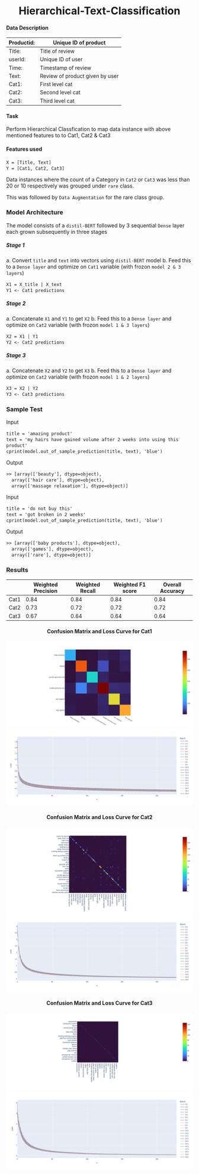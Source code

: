 <h1 align="center">Hierarchical-Text-Classification</h1>


#### Data Description
| Productid:  | Unique ID of product            |   
|-------------|---------------------------------|
| Title:      | Title of review                 |
| userId:     | Unique ID of user               |
| Time:       | Timestamp of review             |
| Text:       | Review of product given by user |
| Cat1:       | First level cat                 |
| Cat2:       | Second level cat                |
| Cat3:       | Third level cat                 |   
#### Task
Perform Hierarchical Classfication to map data instance with above mentioned features to to Cat1, Cat2 & Cat3

#### Features used 
```
X = [Title, Text]
Y = [Cat1, Cat2, Cat3]
```
Data instances where the count of a Category in ```Cat2``` or ```Cat3``` was less than 20 or 10 respectively was grouped under ```rare``` class.

This was followed by ```Data Augmentation``` for the rare class group.

### Model Architecture
The model consists of a ```distil-BERT``` followed by 3 sequential ```Dense``` layer each grown subsequently in three stages

##### Stage 1 
a. Convert ```title``` and ```text``` into vectors using ```distil-BERT``` model
b. Feed this to a ```Dense layer``` and optimize on ```Cat1``` variable (with frozon ```model 2 & 3 layers```)

```
X1 = X_title | X_text
Y1 <- Cat1 predictions
```

##### Stage 2 
a. Concatenate ```X1``` and ```Y1```  to get ```X2```
b. Feed this to a ```Dense layer``` and optimize on ```Cat2``` variable (with frozon ```model 1 & 3 layers```)

```
X2 = X1 | Y1
Y2 <- Cat2 predictions
```

##### Stage 3 
a. Concatenate ```X2``` and ```Y2```  to get ```X3```
b. Feed this to a ```Dense layer``` and optimize on ```Cat2``` variable (with frozon ```model 1 & 2 layers```)

```
X3 = X2 | Y2
Y3 <- Cat3 predictions
```
### Sample Test

Input

```
title = 'amazing product'
text = 'my hairs have gained volume after 2 weeks into using this product'
cprint(model.out_of_sample_prediction(title, text), 'blue')
```

Output
```
>> [array(['beauty'], dtype=object), 
  array(['hair care'], dtype=object), 
  array(['massage relaxation'], dtype=object)]
```

Input

```
title = 'do not buy this'
text = 'got broken in 2 weeks'
cprint(model.out_of_sample_prediction(title, text), 'blue')
```

Output 

```
>> [array(['baby products'], dtype=object), 
  array(['games'], dtype=object), 
  array(['rare'], dtype=object)]
```

### Results
|      | Weighted Precision | Weighted Recall | Weighted F1 score | Overall Accuracy |
|------|--------------------|-----------------|-------------------|------------------|
| Cat1 | 0.84               | 0.84            | 0.84              | 0.84             |
| Cat2 | 0.73               | 0.72            | 0.72              | 0.72             |
| Cat3 | 0.67               | 0.64            | 0.64              | 0.64             |

<h4 align="center">Confusion Matrix and Loss Curve for Cat1</h4>
<img src="./classifier/report/cm1.png" alt="Confusion Matrix for Cat1" title="Confusion Matrix for Cat1" />
<img src="./classifier/report/l1.png" alt="Loss Curve for Cat1" title="Loss Curve for Cat1" />

<h4 align="center">Confusion Matrix and Loss Curve for Cat2</h4>
<img src="./classifier/report/cm2.png" alt="Confusion Matrix for Cat2" title="Confusion Matrix for Cat2" />
<img src="./classifier/report/l2.png" alt="Loss Curve for Cat2" title="Loss Curve for Cat2" />

<h4 align="center">Confusion Matrix and Loss Curve for Cat3</h4>
<img src="./classifier/report/cm3.png" alt="Confusion Matrix for Cat3" title="Confusion Matrix for Cat3" />
<img src="./classifier/report/l3.png" alt="Loss Curve for Cat3" title="Loss Curve for Cat3" />

